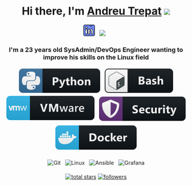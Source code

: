 <div align="center">
   <h1>Hi there, I'm <a href="https://www.linkedin.com/in/andreu-trepat-1a4a65228/">Andreu Trepat</a> <img src="https://media.giphy.com/media/hvRJCLFzcasrR4ia7z/giphy.gif" width="25px"> </h1>
   
   
</div>
  
<p align='center'>
   <a href="https://www.linkedin.com/in/andreu-trepat-1a4a65228/"><img height="30" src="https://raw.githubusercontent.com/8bithemant/8bithemant/master/linkedin.png?raw=true"></a>&nbsp;&nbsp;
<a href="https://app.hackthebox.com/profile/829451"><img height="30" src="https://raw.githubusercontent.com/silofy/hackthebox/master/icon.png?raw=true"></a>&nbsp;&nbsp;
 </p>
 
<p>
  <h3 align="center">I'm a 23 years old SysAdmin/DevOps Engineer wanting to improve his skills on the Linux field</h3>
</p>


<p align="center">
 <img src="https://raw.githubusercontent.com/8bithemant/8bithemant/master/svg/dev/languages/python.svg" alt="python" style="vertical-align:top; margin:4px">
 <img src="https://raw.githubusercontent.com/8bithemant/8bithemant/master/svg/dev/tools/bash.svg" alt="bash" style="vertical-align:top; margin:4px">
 <img src="https://raw.githubusercontent.com/MikeCodesDotNET/ColoredBadges/master/svg/dev/tools/vmware.svg" alt="vmware" style="vertical-align:top; margin:4px">
 <img src="https://raw.githubusercontent.com/MikeCodesDotNET/ColoredBadges/master/svg/dev/misc/security.svg" alt="Security" style="vertical-align:top; margin:6px 4px">
 <img src="https://raw.githubusercontent.com/MikeCodesDotNET/ColoredBadges/master/svg/dev/tools/docker.svg" alt="Docker" style="vertical-align:top; margin:6px 4px">

</p>
<p align="center">
 <img src="https://camo.githubusercontent.com/79536ab835520583d9f0eebc002614e4e53f0e17e3bbd6ff55a83ea47afe4420/68747470733a2f2f696d672e736869656c64732e696f2f62616467652f2d4769742d4630353033323f7374796c653d666c61742d737175617265266c6f676f3d676974266c6f676f436f6c6f723d7768697465" alt="Git" style="vertical-align:top; margin:6px 4px">
 <img src="https://camo.githubusercontent.com/c98f0a270961a27b587e981400b4f581b1565f45d02070c662d55ec86637a680/68747470733a2f2f696d672e736869656c64732e696f2f62616467652f2d4c696e75782d4643433632343f7374796c653d666c61742d737175617265266c6f676f3d4c696e7578266c6f676f436f6c6f723d7768697465" alt="Linux" style="vertical-align:top; margin:6px 4px">
 <img src="https://camo.githubusercontent.com/d19ba905856faa6c73a9542278f3751df204c79d16f225920dd81eb403b8f982/68747470733a2f2f696d672e736869656c64732e696f2f62616467652f2d416e7369626c652d4542454345433f7374796c653d666c61742d737175617265266c6f676f3d416e7369626c65266c6f676f436f6c6f723d626c61636b" alt="Ansible" style="vertical-align:top; margin:6px 4px">

 <img src="https://camo.githubusercontent.com/15081f3949f6ec5e9223e266004fb8a0e400eb9889071558c485450177ab0a9e/68747470733a2f2f696d672e736869656c64732e696f2f62616467652f2d47726166616e612d626c61636b3f7374796c653d666c61742d737175617265266c6f676f3d47726166616e61266c6f676f436f6c6f723d6f72616e6765" alt="Grafana" style="vertical-align:top; margin:6px 4px">
</p>


<p align="center">
  <a href="https://github.com/ElMoix?tab=repositories&sort=stargazers">
    <img alt="total stars" title="Total stars on GitHub" src="https://custom-icon-badges.demolab.com/github/stars/ElMoix?color=55960c&style=for-the-badge&labelColor=488207&logo=star"/></a>
  <a href="https://github.com/ElMoix?tab=followers">
    <img alt="followers" title="Follow me on Github" src="https://custom-icon-badges.demolab.com/github/followers/ElMoix?color=236ad3&labelColor=1155ba&style=for-the-badge&logo=person-add&label=Follow&logoColor=white"/></a>
</p>
